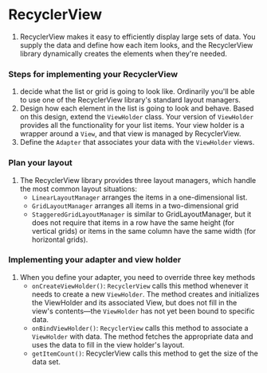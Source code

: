 #  RecyclerView

1. RecyclerView makes it easy to efficiently display large sets of data. You supply the data and define how each item looks, and the RecyclerView library dynamically creates the elements when they're needed.

### Steps for implementing your RecyclerView

1. decide what the list or grid is going to look like. Ordinarily you'll be able to use one of the RecyclerView library's standard layout managers.
1. Design how each element in the list is going to look and behave. Based on this design, extend the `ViewHolder` class. Your version of `ViewHolder` provides all the functionality for your list items. Your view holder is a wrapper around a `View`, and that view is managed by RecyclerView.
1. Define the `Adapter` that associates your data with the `ViewHolder` views.

### Plan your layout

1. The RecyclerView library provides three layout managers, which handle the most common layout situations:
   - `LinearLayoutManager` arranges the items in a one-dimensional list.
   - `GridLayoutManager` arranges all items in a two-dimensional grid
   - `StaggeredGridLayoutManager` is similar to GridLayoutManager, but it does not require that items in a row have the same height (for vertical grids) or items in the same column have the same width (for horizontal grids).

### Implementing your adapter and view holder

1. When you define your adapter, you need to override three key methods
   - `onCreateViewHolder()`: `RecyclerView` calls this method whenever it needs to create a new `ViewHolder`. The method creates and initializes the ViewHolder and its associated View, but does not fill in the view's contents—the `ViewHolder` has not yet been bound to specific data.
   - `onBindViewHolder()`: `RecyclerView` calls this method to associate a `ViewHolder` with data. The method fetches the appropriate data and uses the data to fill in the view holder's layout.
   - `getItemCount()`: RecyclerView calls this method to get the size of the data set.